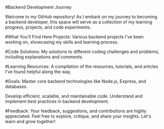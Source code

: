 #Backend Development Journey

Welcome to my GitHub repository! As I embark on my journey to becoming a backend developer, this space will serve as a collection of my learning progress, projects, and code experiments.

#What You'll Find Here
Projects: 
Various backend projects I've been working on, showcasing my skills and learning process.

#Code Solutions: 
My solutions to different coding challenges and problems, including explanations and comments.

#Learning Resources: A compilation of the resources, tutorials, and articles I've found helpful along the way.

#Goals:
Master core backend technologies like Node.js, Express, and databases.

Develop efficient, scalable, and maintainable code.
Understand and implement best practices in backend development.

#Feedback:
Your feedback, suggestions, and contributions are highly appreciated. Feel free to explore, critique, and share your insights. Let's learn and grow together!
